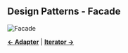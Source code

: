 ## Design Patterns - Facade

![Facade](AdapterAndFacade.jpg)

[**<- Adapter**](../Adapter)
|
[**Iterator ->**](../Iterator)
